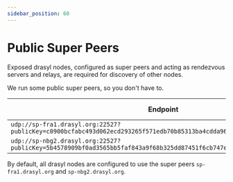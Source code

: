 ```yaml
---
sidebar_position: 60
---
```

# Public Super Peers

Exposed drasyl nodes, configured as super peers and acting as rendezvous servers and relays, are required for discovery of other nodes.

We run some public super peers, so you don't have to.

| **Endpoint**  | **Used drasyl version**  |  
|---------------|--------------------------|
| ```udp://sp-fra1.drasyl.org:22527?publicKey=c0900bcfabc493d062ecd293265f571edb70b85313ba4cdda96c9f77163ba62d&networkId=1``` | Latest&nbsp;stable&nbsp;[release](https://github.com/drasyl-overlay/drasyl/releases) | 
| ```udp://sp-nbg2.drasyl.org:22527?publicKey=5b4578909bf0ad3565bb5faf843a9f68b325dd87451f6cb747e49d82f6ce5f4c&networkId=1``` | Latest&nbsp;stable&nbsp;[release](https://github.com/drasyl-overlay/drasyl/releases) | 

By default, all drasyl nodes are configured to use the super peers `sp-fra1.drasyl.org`
and `sp-nbg2.drasyl.org`.

